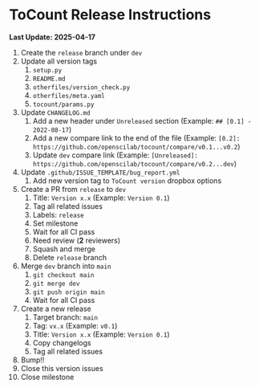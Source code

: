 # ToCount Release Instructions

**Last Update: 2025-04-17**

1. Create the `release` branch under `dev`
2. Update all version tags
	1. `setup.py`
	2. `README.md`
	3. `otherfiles/version_check.py`
	4. `otherfiles/meta.yaml`
	5. `tocount/params.py`
3. Update `CHANGELOG.md`
	1. Add a new header under `Unreleased` section (Example: `## [0.1] - 2022-08-17`)
	2. Add a new compare link to the end of the file (Example: `[0.2]: https://github.com/openscilab/tocount/compare/v0.1...v0.2`)
	3. Update `dev` compare link (Example: `[Unreleased]: https://github.com/openscilab/tocount/compare/v0.2...dev`)
4. Update `.github/ISSUE_TEMPLATE/bug_report.yml`
   1. Add new version tag to `ToCount version` dropbox options
5. Create a PR from `release` to `dev`
	1. Title: `Version x.x` (Example: `Version 0.1`)
	2. Tag all related issues
	3. Labels: `release`
	4. Set milestone
	5. Wait for all CI pass
	6. Need review (**2** reviewers)
	7. Squash and merge
	8. Delete `release` branch
6. Merge `dev` branch into `main`
	1. `git checkout main`
	2. `git merge dev`
	3. `git push origin main`
	4. Wait for all CI pass
7. Create a new release
	1. Target branch: `main`
	2. Tag: `vx.x` (Example: `v0.1`)
	3. Title: `Version x.x` (Example: `Version 0.1`)
	4. Copy changelogs
	5. Tag all related issues
8. Bump!!
9. Close this version issues
10. Close milestone